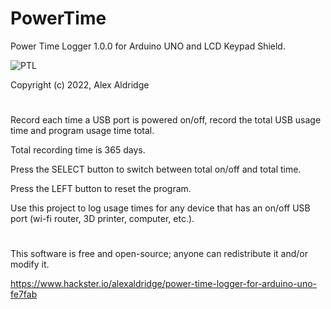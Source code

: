 # PowerTime
Power Time Logger 1.0.0 for Arduino UNO and LCD Keypad Shield.

![PTL](https://github.com/sourceduty/PowerTime/assets/123030236/12f0158e-2225-4086-b1c9-3b46e9e8ef24)

Copyright (c) 2022, Alex Aldridge

#

Record each time a USB port is powered on/off,  record the total USB usage time and program usage time total.

Total recording time is 365 days.

Press the SELECT button to switch between total on/off and total time.

Press the LEFT button to reset the program.

Use this project to log usage times for any device that has an on/off USB port (wi-fi router, 3D printer, computer, etc.).

#

This software is free and open-source; anyone can redistribute it and/or modify it.

https://www.hackster.io/alexaldridge/power-time-logger-for-arduino-uno-fe7fab
